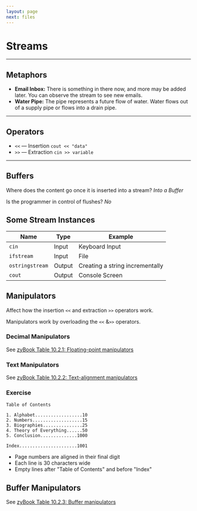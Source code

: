 ```yaml
---
layout: page
next: files
---
```


# Streams

---

## Metaphors

- **Email Inbox:** There is something in there now, and more may be added later. You can observe the stream to see new emails.
- **Water Pipe:** The pipe represents a future flow of water. Water flows out of a supply pipe or flows into a drain pipe.

---

## Operators

- `<<` — Insertion `cout << "data"`
- `>>` — Extraction `cin >> variable`

---

## Buffers

Where does the content go once it is inserted into a stream? _Into a Buffer_

Is the programmer in control of flushes? _No_

## Some Stream Instances

| Name            | Type   | Example                         |
| --------------- | ------ | ------------------------------- |
| `cin`           | Input  | Keyboard Input                  |
| `ifstream`      | Input  | File                            |
| `ostringstream` | Output | Creating a string incrementally |
| `cout`          | Output | Console Screen                  |

## Manipulators

Affect how the insertion `<<` and extraction `>>` operators work.

Manipulators work by overloading the `<<` &`>>` operators.

### Decimal Manipulators

See [zyBook Table 10.2.1: Floating-point manipulators](https://learn.zybooks.com/zybook/HARDINGCOMP1510McCownSpring2025/chapter/10/section/2?content_resource_id=108375002)

### Text Manipulators

See [zyBook Table 10.2.2: Text-alignment manipulators](https://learn.zybooks.com/zybook/HARDINGCOMP1510McCownSpring2025/chapter/10/section/2?content_resource_id=108375008)

### Exercise

```
Table of Contents

1. Alphabet..................10
2. Numbers...................15
3. Biographies...............25
4. Theory of Everything......50
5. Conclusion..............1000

Index......................1001
```

- Page numbers are aligned in their final digit
- Each line is 30 characters wide
- Empty lines after "Table of Contents" and before "Index"

## Buffer Manipulators

See [zyBook Table 10.2.3: Buffer manipulators](https://learn.zybooks.com/zybook/HARDINGCOMP1510McCownSpring2025/chapter/10/section/2?content_resource_id=108375012)
